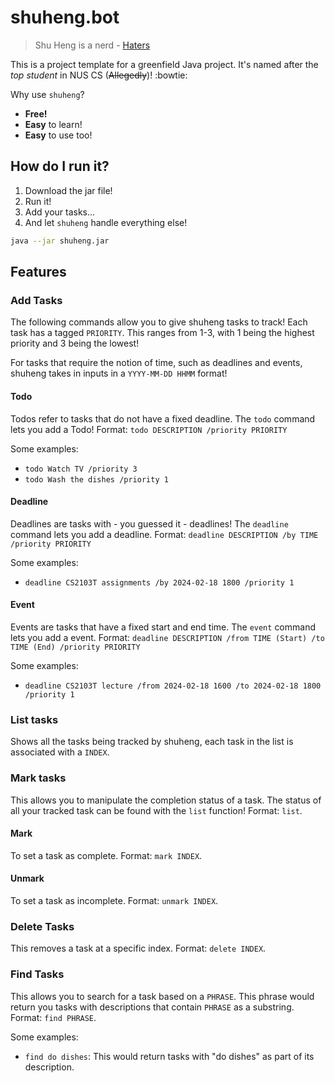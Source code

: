 # shuheng.bot

> Shu Heng is a nerd - [Haters](https://www.youtube.com/watch?v=562ngVq9EQM)

This is a project template for a greenfield Java project. 
It's named after the *top student* in NUS CS (~~Allegedly~~)! :bowtie:

Why use `shuheng`?

* **Free!**
* **Easy** to learn!
* **Easy** to use too!

## How do I run it?

1. Download the jar file!
2. Run it!
3. Add your tasks...
4. And let `shuheng` handle everything else!

```bash
java --jar shuheng.jar
```

## Features

### Add Tasks

The following commands allow you to give shuheng tasks to track!
Each task has a tagged `PRIORITY`. This ranges from 1-3, with 1 
being the highest priority and 3 being the lowest!

For tasks that require the notion of time, such as deadlines and events, shuheng takes in inputs
in a `YYYY-MM-DD HHMM` format!

#### Todo

Todos refer to tasks that do not have a fixed deadline. The `todo` command lets you add a Todo!
Format: `todo DESCRIPTION /priority PRIORITY`

Some examples:

- `todo Watch TV /priority 3`
- `todo Wash the dishes /priority 1`

#### Deadline

Deadlines are tasks with - you guessed it - deadlines! The `deadline` command lets you add a 
deadline. Format: `deadline DESCRIPTION /by TIME /priority PRIORITY`

Some examples:

- `deadline CS2103T assignments /by 2024-02-18 1800 /priority 1`

#### Event

Events are tasks that have a fixed start and end time. The `event` command lets you add a event.
Format: `deadline DESCRIPTION /from TIME (Start) /to TIME (End) /priority PRIORITY`

Some examples:

- `deadline CS2103T lecture /from 2024-02-18 1600 /to 2024-02-18 1800 /priority 1`

### List tasks

Shows all the tasks being tracked by shuheng, each task in the list is associated with a `INDEX`.

### Mark tasks

This allows you to manipulate the completion status of a task. The status of all your tracked task can be 
found with the `list` function! Format: `list`.

#### Mark

To set a task as complete. Format: `mark INDEX`.

#### Unmark

To set a task as incomplete. Format: `unmark INDEX`.

### Delete Tasks

This removes a task at a specific index. Format: `delete INDEX`.

### Find Tasks

This allows you to search for a task based on a `PHRASE`. This phrase would return you tasks with 
descriptions that contain `PHRASE` as a substring. Format: `find PHRASE`.

Some examples:

- `find do dishes`: This would return tasks with "do dishes" as part of its description.